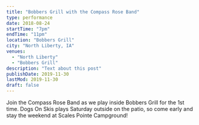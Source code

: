 ```yaml
---
title: "Bobbers Grill with the Compass Rose Band"
type: performance
date: 2018-08-24
startTime: "7pm"
endTime: "11pm"
location: "Bobbers Grill"
city: "North Liberty, IA"
venues:
  - "North Liberty"
  - "Bobbers Grill"
description: "Text about this post"
publishDate: 2019-11-30
lastMod: 2019-11-30
draft: false
---
```

Join the Compass Rose Band as we play inside Bobbers Grill for the 1st time. Dogs On Skis plays Saturday outside on the patio, so come early and stay the weekend at Scales Pointe Campground!
